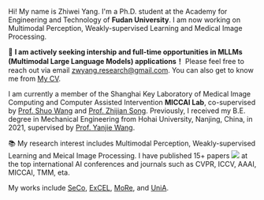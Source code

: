 
Hi! My name is Zhiwei Yang. I'm a Ph.D. student at the Academy for Engineering and Technology of <i class="fas fa-university"></i> **Fudan University**. I am now working on Multimodal Perception, Weakly-supervised Learning and Medical Image Processing.

🌈 **I am actively seeking intership and full-time opportunities in MLLMs (Multimodal Large Language Models) applications！** Please feel free to reach out via email [zwyang.research@gmail.com](mailto:zwyang21@m.fudan.edu.cn). You can also get to know me from [My CV](https://github.com/zwyang6/zwyang6.github.io/blob/master/images/resume/yzw_resume.pdf).

I am currently a member of the Shanghai Key Laboratory of Medical Image Computing and Computer Assisted Intervention <i class="fab fa-microsoft"></i> **MICCAI Lab**, co-supervised by <a href="https://swang.miccai.cloud/">Prof. Shuo Wang</a> and <a href="https://miccai.fudan.edu.cn/34225/list.htm">Prof. Zhijian Song</a>.
Previously, I received my B.E. degree in Mechanical Engineering from Hohai University, Nanjing, China, in 2021, supervised by <a href="https://scholar.google.com/citations?hl=en&user=sTQwwu4AAAAJ">Prof. Yanjie Wang</a>.

📚 My research interest includes Multimodal Perception, Weakly-supervised Learning and Meical Image Processing. I have published 15+ papers <a href='https://scholar.google.com/citations?user=e_lRvJ8AAAAJ&hl=en'><img src="https://img.shields.io/endpoint?logo=Google%20Scholar&url=https%3A%2F%2Fraw.githubusercontent.com%2Fzwyang6%2Fzwyang6.github.io%2Fgoogle-scholar-stats%2Fgs_data_shieldsio.json&labelColor=f6f6f6&color=9cf&style=flat&label=citations"></a> at the top international AI conferences and journals such as CVPR, ICCV, AAAI, MICCAI, TMM, eta. 

My works include [SeCo](https://arxiv.org/pdf/2402.18467), [ExCEL](https://arxiv.org/pdf/2503.20826), [MoRe](https://arxiv.org/pdf/2412.11076), and [UniA](https://arxiv.org/pdf/2404.08195).